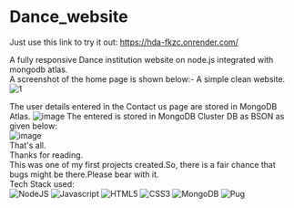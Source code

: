 # Dance_website
Just use this link to try it out:
https://hda-fkzc.onrender.com/

A fully responsive Dance institution website on node.js integrated with mongodb atlas.  
A screenshot of the home page is shown below:-
A simple clean website. ![1](https://user-images.githubusercontent.com/98341366/218518894-f1064415-e642-4066-8de3-3cfbe9a6211b.jpg)

The user details entered in the Contact us page are stored in MongoDB Atlas.
![image](https://user-images.githubusercontent.com/98341366/218519507-8b7b3451-c03a-4e06-8737-f6cad596fbab.png)
The entered is stored in MongoDB Cluster DB as BSON as given below:  
![image](https://user-images.githubusercontent.com/98341366/218521980-0fc52f0a-e4cb-4171-b1bc-9a49624b428e.png)  
That's all.  
Thanks for reading.  
This was one of my first projects created.So, there is a fair chance that bugs might be there.Please bear with it.  
Tech Stack used:  
![NodeJS](https://img.shields.io/badge/node.js-6DA55F?style=for-the-badge&logo=node.js&logoColor=white)
![Javascript](https://img.shields.io/badge/JavaScript-F7DF1E?style=for-the-badge&logo=javascript&logoColor=black)
![HTML5](https://img.shields.io/badge/HTML5-E34F26?style=for-the-badge&logo=html5&logoColor=white)
![CSS3](https://img.shields.io/badge/CSS3-1572B6?style=for-the-badge&logo=css3&logoColor=white)
![MongoDB](https://img.shields.io/badge/MongoDB-47A248.svg?style=for-the-badge&logo=MongoDB&logoColor=white)
![Pug](https://img.shields.io/badge/Pug-A86454.svg?style=for-the-badge&logo=Pug&logoColor=white)
